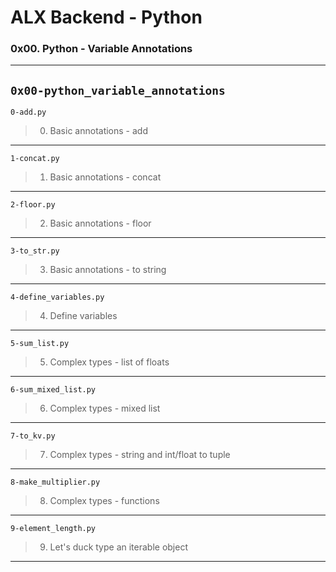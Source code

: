 # ALX Backend - Python 
### 0x00. Python - Variable Annotations
---
`0x00-python_variable_annotations`
---
`0-add.py`
> 0. Basic annotations - add
---
`1-concat.py`
> 1. Basic annotations - concat
---
`2-floor.py`
> 2. Basic annotations - floor
---
`3-to_str.py`
> 3. Basic annotations - to string
---
`4-define_variables.py`
> 4. Define variables
---
`5-sum_list.py`
> 5. Complex types - list of floats
---
`6-sum_mixed_list.py`
> 6. Complex types - mixed list
---
`7-to_kv.py`
> 7. Complex types - string and int/float to tuple
---
`8-make_multiplier.py`
> 8. Complex types - functions
---
`9-element_length.py`
> 9. Let's duck type an iterable object
---

